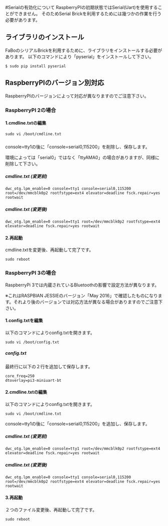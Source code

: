 #Serialの有効化について
RaspberryPIの初期状態ではSerial(Uart)を使用することができません。
そのためSerial Brickを利用するためには幾つかの作業を行う必要があります。

## ライブラリのインストール
FaBoのシリアルBrickを利用するために、ライブラリをインストールする必要があります。
以下のコマンドにより「pyserial」をインストールして下さい。

```shell
$ sudo pip install pyserial
```

## RaspberryPIのバージョン別対応
RaspberryPIのバージョンによって対応が異なりますのでご注意下さい。

### RaspberryPI 2の場合


#### 1.cmdline.txtの編集
```
sudo vi /boot/cmdline.txt
```

##### 
console=tty1の後に「console=serial0,115200」を削除し、保存します。

環境によっては「serial0」ではなく「ttyAMA0」の場合がありますが、同様に削除して下さい。

##### cmdline.txt (変更前)

```
dwc_otg.lpm_enable=0 console=tty1 console=serial0,115200 root=/dev/mmcblk0p2 rootfstype=ext4 elevator=deadline fsck.repair=yes rootwait
```

##### cmdline.txt (変更後)

```
dwc_otg.lpm_enable=0 console=tty1 root=/dev/mmcblk0p2 rootfstype=ext4 elevator=deadline fsck.repair=yes rootwait
```

#### 2.再起動
cmdline.txtを変更後、再起動して完了です。

```
sudo reboot
```

### RaspberryPI 3の場合
RaspberryPi 3では内蔵されているBluetoothの影響で設定方法が異なります。

※これはRASPBIAN JESSIEのバージョン「May 2016」で確認したものになります。それより後のバージョンでは対応方法が異なる場合がありますのでご注意下さい。


#### 1.config.txtを編集

以下のコマンドによりconfig.txtを開きます。

```
sudo vi /boot/config.txt
```

##### config.txt
最終行に以下の２行を追加して保存します。

```
core_freq=250
dtoverlay=pi3-miniuart-bt
```

#### 2.cmdline.txtの編集
以下のコマンドによりconfig.txtを開きます。

```
sudo vi /boot/cmdline.txt
```

console=tty1の後に「console=serial0,115200」を追加し、保存します。

##### cmdline.txt (変更前)
```
dwc_otg.lpm_enable=0 console=tty1 root=/dev/mmcblk0p2 rootfstype=ext4 elevator=deadline fsck.repair=yes rootwait
```

##### cmdline.txt (変更後)
```
dwc_otg.lpm_enable=0 console=tty1 console=serial0,115200 root=/dev/mmcblk0p2 rootfstype=ext4 elevator=deadline fsck.repair=yes rootwait
```

#### 3.再起動
２つのファイル変更後、再起動して完了です。

```
sudo reboot
```
